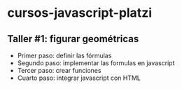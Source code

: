 # cursos-javascript-platzi

## Taller #1: figurar geométricas

- Primer paso: definir las fórmulas
- Segundo paso: implementar las formulas en javascript
- Tercer paso: crear funciones  
- Cuarto paso: integrar javascript con HTML 
